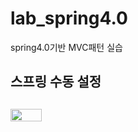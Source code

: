 # lab_spring4.0
spring4.0기반 MVC패턴 실습
<h2>스프링 수동 설정<h2>
<img src="https://user-images.githubusercontent.com/78460642/119080020-4eeaab80-ba34-11eb-9671-d04efd838f1c.png"  width="50" height="20">
